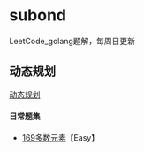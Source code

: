 # subond
LeetCode_golang题解，每周日更新

## 动态规划

[动态规划](dp.md)





#### 日常题集

- [169多数元素](notebook/169.md)【Easy】